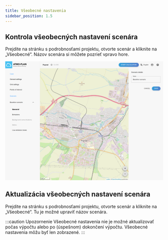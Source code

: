 ```yaml
---
title: Všeobecné nastavenia
sidebar_position: 1.5
---
```


## Kontrola všeobecných nastavení scenára


Prejdite na stránku s podrobnosťami projektu, otvorte scenár a kliknite na „Všeobecné“. Názov scenára si môžete pozrieť vpravo hore.

![Scenario list](./images/scenario_general_settings.png)

## Aktualizácia všeobecných nastavení scenára 

Prejdite na stránku s podrobnosťami projektu, otvorte scenár a kliknite na „Všeobecné“. Tu je možné upraviť názov scenára.

:::caution Upozornenie
Všeobecné nastavenia nie je možné aktualizovať počas výpočtu alebo po (úspešnom) dokončení výpočtu. Všeobecné nastavenia môžu byť len zobrazené.
:::

